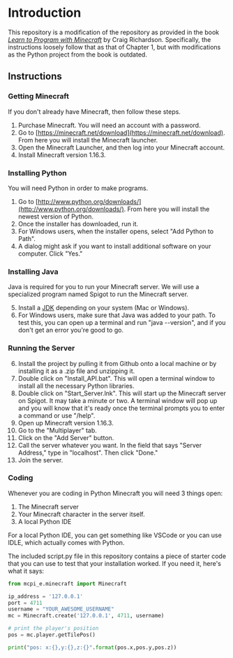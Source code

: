# Introduction

This repository is a modification of the repository as provided in the book [*Learn to Program with Minecraft*](https://drive.google.com/file/d/1EQVwgLZEhAXqAstCfXrSISIlRx0LWe6_/view) by Craig Richardson. Specifically, the instructions loosely follow that as that of Chapter 1, but with modifications as the Python project from the book is outdated.

## Instructions

### Getting Minecraft

If you don't already have Minecraft, then follow these steps.

1. Purchase Minecraft. You will need an account with a password.
2. Go to [https://minecraft.net/download](https://minecraft.net/download). From here you will install the Minecraft launcher.
3. Open the Minecraft Launcher, and then log into your Minecraft account.
4. Install Minecraft version 1.16.3.

### Installing Python

You will need Python in order to make programs.

1. Go to [http://www.python.org/downloads/](http://www.python.org/downloads/). From here you will install the newest version of Python.
2. Once the installer has downloaded, run it.
3. For Windows users, when the installer opens, select "Add Python to Path".
4. A dialog might ask if you want to install additional software on your computer. Click "Yes."

### Installing Java

Java is required for you to run your Minecraft server. We will use a specialized program named Spigot to run the Minecraft server.

5. Install a [JDK](https://www.oracle.com/java/technologies/downloads/#jdk21-windows) depending on your system (Mac or Windows).
6. For Windows users, make sure that Java was added to your path. To test this, you can open up a terminal and run "java --version", and if you don't get an error you're good to go.
   
### Running the Server

6. Install the project by pulling it from Github onto a local machine or by installing it as a .zip file and unzipping it.
7. Double click on "Install_API.bat". This will open a terminal window to install all the necessary Python libraries.
8. Double click on "Start_Server.lnk". This will start up the Minecraft server on Spigot. It may take a minute or two. A terminal window will pop up and you will know that it's ready once the terminal prompts you to enter a command or use "/help".
9. Open up Minecraft version 1.16.3. 
10. Go to the "Multiplayer" tab.
11. Click on the "Add Server" button.
12. Call the server whatever you want. In the field that says "Server Address," type in "localhost". Then click "Done."
13. Join the server.

### Coding

Whenever you are coding in Python Minecraft you will need 3 things open:

1. The Minecraft server
2. Your Minecraft character in the server itself.
3. A local Python IDE

For a local Python IDE, you can get something like VSCode or you can use IDLE, which actually comes with Python.

The included script.py file in this repository contains a piece of starter code that you can use to test that your installation worked. If you need it, here's what it says:

```python
from mcpi_e.minecraft import Minecraft

ip_address = '127.0.0.1'
port = 4711
username = "YOUR_AWESOME_USERNAME"
mc = Minecraft.create('127.0.0.1', 4711, username)

# print the player's position
pos = mc.player.getTilePos()

print("pos: x:{},y:{},z:{}".format(pos.x,pos.y,pos.z))
```